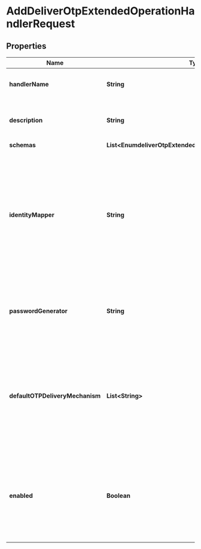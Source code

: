 

# AddDeliverOtpExtendedOperationHandlerRequest


## Properties

| Name | Type | Description | Notes |
|------------ | ------------- | ------------- | -------------|
|**handlerName** | **String** | Name of the new Extended Operation Handler |  |
|**description** | **String** | A description for this Extended Operation Handler |  [optional] |
|**schemas** | **List&lt;EnumdeliverOtpExtendedOperationHandlerSchemaUrn&gt;** |  |  |
|**identityMapper** | **String** | The identity mapper that should be used to identify the user(s) targeted by the authentication identity contained in the extended request. This will only be used for \&quot;u:\&quot;-style authentication identities. |  |
|**passwordGenerator** | **String** | The password generator that will be used to create the one-time password values to be delivered to the end user. |  |
|**defaultOTPDeliveryMechanism** | **List&lt;String&gt;** | The set of delivery mechanisms that may be used to deliver one-time passwords to users in requests that do not specify one or more preferred delivery mechanisms. |  |
|**enabled** | **Boolean** | Indicates whether the Extended Operation Handler is enabled (that is, whether the types of extended operations are allowed in the server). |  |



